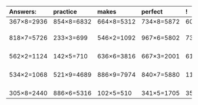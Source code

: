 | Answers: | practice | makes | perfect | ! |
| :--- | :--- | :--- | :--- | :--- |
| 367×8=2936 | 854×8=6832 | 664×8=5312 | 734×8=5872 | 601×5=3005 | 
|   |   |   |   |   | 
|   |   |   |   |   | 
|   |   |   |   |   | 
| 818×7=5726 | 233×3=699 | 546×2=1092 | 967×6=5802 | 735×4=2940 | 
|   |   |   |   |   | 
|   |   |   |   |   | 
|   |   |   |   |   | 
|   |   |   |   |   | 
| 562×2=1124 | 142×5=710 | 636×6=3816 | 667×3=2001 | 619×5=3095 | 
|   |   |   |   |   | 
|   |   |   |   |   | 
|   |   |   |   |   | 
|   |   |   |   |   | 
| 534×2=1068 | 521×9=4689 | 886×9=7974 | 840×7=5880 | 118×2=236 | 
|   |   |   |   |   | 
|   |   |   |   |   | 
|   |   |   |   |   | 
|   |   |   |   |   | 
| 305×8=2440 | 886×6=5316 | 102×5=510 | 341×5=1705 | 357×6=2142 | 
